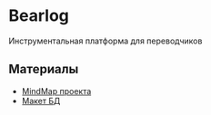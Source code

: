 # Bearlog
Инструментальная платформа для переводчиков

## Материалы
* [MindMap проекта](https://sketchboard.me)
* [Макет БД](http://dbdesigner.net/designer/schema/83151)
